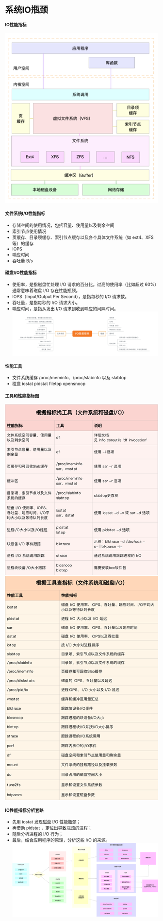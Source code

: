 # 系统IO瓶颈
#### IO性能指标
![9e42aaf53ff4a544b9a7b03b6ce63f38](media/15486417501301/9e42aaf53ff4a544b9a7b03b6ce63f38.png)

#### 文件系统I/O性能指标
* 存储空间的使用情况，包括容量、使用量以及剩余空间
* 索引节点使用情况
* 页缓存、目录项缓存、索引节点缓存以及各个具体文件系统（如 ext4、XFS 等）的缓存
* IOPS
* 响应时间
* 吞吐量 B/s

#### 磁盘I/O性能指标
* 使用率，是指磁盘忙处理 I/O 请求的百分比。过高的使用率（比如超过 60%）通常意味着磁盘 I/O 存在性能瓶颈。
* IOPS（Input/Output Per Second），是指每秒的 I/O 请求数。
* 吞吐量，是指每秒的 I/O 请求大小。
* 响应时间，是指从发出 I/O 请求到收到响应的间隔时间。
![b6d67150e471e1340a6f3c3dc3ba0120](media/15486417501301/b6d67150e471e1340a6f3c3dc3ba0120.png)

#### 性能工具
* 文件系统缓存 /proc/meminfo、/proc/slabinfo 以及 slabtop
* 磁盘 iostat pidstat filetop opensnoop

#### 工具和性能指标图
![6f26fa18a73458764fcda00212006698](media/15486417501301/6f26fa18a73458764fcda00212006698.png)
![c48b6664c6d334695ed881d5047446e9](media/15486417501301/c48b6664c6d334695ed881d5047446e9.png)

#### IO性能指标分析套路
* 先用 iostat 发现磁盘 I/O 性能瓶颈；
* 再借助 pidstat ，定位出导致瓶颈的进程；
* 随后分析进程的 I/O 行为；
* 最后，结合应用程序的原理，分析这些 I/O 的来源。![1802a35475ee2755fb45aec55ed2d98a](media/15486417501301/1802a35475ee2755fb45aec55ed2d98a.png)

#### 
